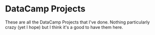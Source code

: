 # DataCamp Projects

These are all the DataCamp Projects that I've done. Nothing particularly crazy (yet I hope) but I think it's a good to have them here.


